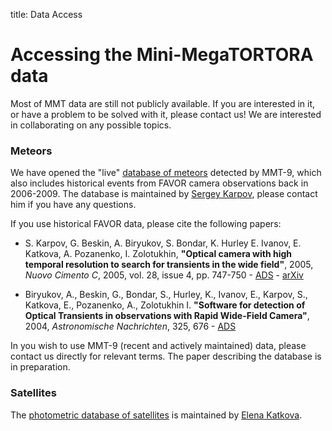 title: Data Access

Accessing the Mini-MegaTORTORA data
====

Most of MMT data are still not publicly available. If you are interested in it, or have a problem to be solved with it, please contact us! We are interested in collaborating on any possible topics.

### Meteors ###

We have opened the "live" [database of meteors](/meteors/) detected by MMT-9, which also includes historical events from FAVOR camera observations back in 2006-2009. The database is maintained by [Sergey Karpov](mailto:karpov.sv@gmail.com), please contact him if you have any questions.

If you use historical FAVOR data, please cite the following papers:

* S. Karpov, G. Beskin, A. Biryukov, S. Bondar, K. Hurley E. Ivanov, E. Katkova, A. Pozanenko, I. Zolotukhin, **"Optical camera with high temporal resolution to search for transients in the wide field"**, 2005, *Nuovo Cimento C*, 2005, vol. 28, issue 4, pp. 747-750 - [ADS](http://adsabs.harvard.edu/abs/2005NCimC..28..747K) - [arXiv](http://arxiv.org/abs/astro-ph/0507405)

* Biryukov, A., Beskin, G., Bondar, S., Hurley, K., Ivanov, E., Karpov, S., Katkova, E., Pozanenko, A., Zolotukhin I.  **"Software for detection of Optical Transients in observations with Rapid Wide-Field Camera"**, 2004, *Astronomische Nachrichten*, 325, 676 - [ADS](http://adsabs.harvard.edu/abs/2004AN....325..676B)

In you wish to use MMT-9 (recent and actively maintained) data, please contact us directly for relevant terms. The paper describing the database is in preparation.

### Satellites ###

The [photometric database of satellites](/satellites/) is maintained by [Elena Katkova](mailto:mmt.satellite@yandex.ru).
